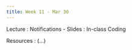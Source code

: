 ```yaml
---
title: Week 11 - Mar 30
---
```


Lecture
: Notifications - Slides
  : In-class Coding

Resources
: (...)
